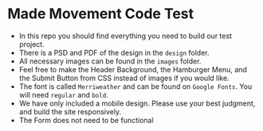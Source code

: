 # Made Movement Code Test
- In this repo you should find everything you need to build our test project.
- There is a PSD and PDF of the design in the `design` folder.
- All necessary images can be found in the `images` folder.
- Feel free to make the Header Background, the Hamburger Menu, and the Submit Button from CSS instead of images if you would like.
- The font is called `Merriweather` and can be found on `Google Fonts`. You will need `regular` and `bold`.
- We have only included a mobile design. Please use your best judgment, and build the site responsively.
- The Form does not need to be functional
